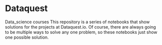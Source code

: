 # Dataquest
Data_science courses
This repository is a series of notebooks that show solutions for the projects at Dataquest.io.
Of course, there are always going to be multiple ways to solve any one problem, so these notebooks just show one possible solution.
